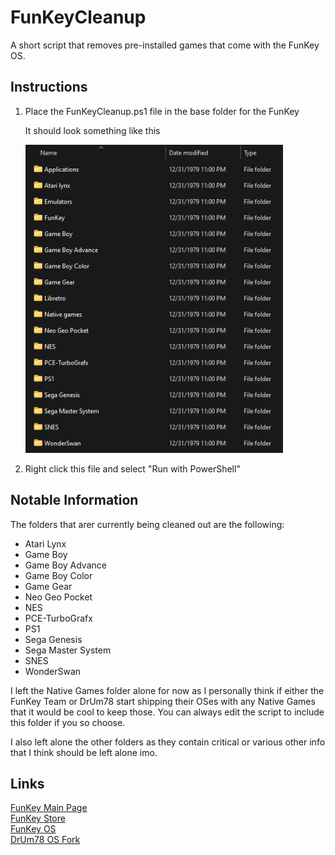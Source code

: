 # FunKeyCleanup

 A short script that removes pre-installed games that come with the FunKey OS.

 ## Instructions

 1. Place the FunKeyCleanup.ps1 file in the base folder for the FunKey

    It should look something like this

    ![](Images/FunKeyRootFolder.png)

 2. Right click this file and select "Run with PowerShell"

 ## Notable Information

 The folders that arer currently being cleaned out are the following:

 - Atari Lynx
 - Game Boy
 - Game Boy Advance
 - Game Boy Color
 - Game Gear
 - Neo Geo Pocket
 - NES
 - PCE-TurboGrafx
 - PS1
 - Sega Genesis
 - Sega Master System
 - SNES
 - WonderSwan

 I left the Native Games folder alone for now as I personally think if either the FunKey Team or DrUm78 start shipping their OSes with any Native Games that it would be cool to keep those. You can always edit the script to include this folder if you so choose.

 I also left alone the other folders as they contain critical or various other info that I think should be left alone imo.

 ## Links

 [FunKey Main Page](https://www.funkey-project.com/)  
 [FunKey Store](https://funkey-project.myshopify.com/collections/frontpage)  
 [FunKey OS](https://github.com/FunKey-Project/FunKey-OS)  
 [DrUm78 OS Fork](https://github.com/DrUm78/FunKey-OS/releases)  
